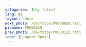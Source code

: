 ```yaml
---
categories: [de, fotos]
lang: de
layout: photo
next_photo: /de/fotos/P0000058.html
picname: P0000059
prev_photo: /de/fotos/P0000113.html
tags: [Leopard Spots]
---
```

